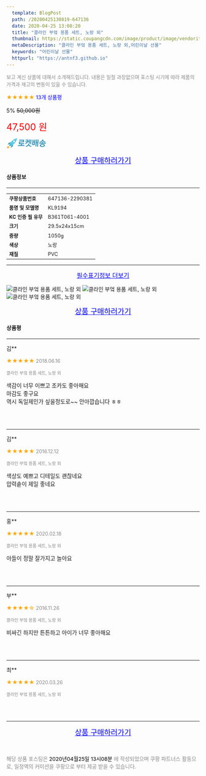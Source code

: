 ```yaml
---
  template: BlogPost
  path: /20200425130819-647136
  date: 2020-04-25 13:08:20
  title: "클라인 부엌 용품 세트, 노랑 외"
  thumbnail: https://static.coupangcdn.com/image/product/image/vendoritem/2015/09/23/3002319783/9fd4cc30-20c9-437a-88ba-d9977a924fa6.jpg
  metaDescription: "클라인 부엌 용품 세트, 노랑 외,어린이날 선물"
  keywords: "어린이날 선물"
  httpurl: "https://antnf3.github.io"
---
```

  
<span style="color: #888;font-size:0.8rem">보고 계신 상품에 대해서 소개해드립니다.
내용은 일절 과장없으며 포스팅 시기에 따라 제품의 가격과 재고의 변동이 있을 수 있습니다.</span>
  
<span style="color: orange;">★★★★★</span> <span style="color: blue;font-size: 0.85rem;">13개 상품평</span>

<span style="font-size: 0.9rem">5%</span> <span style="font-size: 0.9rem">~~50,000원~~</span>

<span style="color: red;font-size: 1.5rem;">47,500 원</span>

![로켓배송](/assets/rocket_logo.png)

<p align="center"><a href="http://me2.do/x4cApKsV" style="font-size: 1.2rem; color: blue;">상품 구매하러가기</a></p>

#### 상품정보

---

|                  |                       |
| ---------------- | --------------------- |
| **<span style="font-size:0.8rem;">쿠팡상품번호</span>** | <span style="font-size:0.8rem;">647136-2290381</span> |
| **<span style="font-size:0.8rem;">품명 및 모델명</span>**    | <span style="font-size:0.8rem;">KL9194</span>        |
| **<span style="font-size:0.8rem;">KC 인증 필 유무</span>**    | <span style="font-size:0.8rem;">B361T061-4001</span>        |
| **<span style="font-size:0.8rem;">크기</span>**    | <span style="font-size:0.8rem;">29.5x24x15cm</span>        |
| **<span style="font-size:0.8rem;">중량</span>**    | <span style="font-size:0.8rem;">1050g</span>        |
| **<span style="font-size:0.8rem;">색상</span>**    | <span style="font-size:0.8rem;">노랑</span>        |
| **<span style="font-size:0.8rem;">재질</span>**    | <span style="font-size:0.8rem;">PVC</span>        |








---

<p align="center"><a href="http://me2.do/x4cApKsV" style="font-size: 1rem; color: blue;">필수표기정보 더보기</a></p>

![클라인 부엌 용품 세트, 노랑 외](http://thumbnail10.coupangcdn.com/thumbnails/remote/q89/image/product/content/vendorItem/2017/11/23/2290381/c1d015a2-dbf2-4bec-9100-6a24818122d0.jpg)
![클라인 부엌 용품 세트, 노랑 외](http://thumbnail7.coupangcdn.com/thumbnails/remote/q89/image/product/content/vendorItem/2015/10/19/2290381/d319eef0-f0e3-491d-9a93-3ec0d00a012e.jpg)
![클라인 부엌 용품 세트, 노랑 외](http://thumbnail8.coupangcdn.com/thumbnails/remote/q89/image/product/content/vendorItem/2015/10/19/2290381/712408cf-24ca-43f4-bca8-0472f4e776b4.jpg)

<p align="center"><a href="http://me2.do/x4cApKsV" style="font-size: 1.2rem; color: blue;">상품 구매하러가기</a></p>

#### 상품평
  
---
  
김**
    
<span style="color: orange;">★★★★★</span> <span style="font-size:0.8rem;color: #888;">2018.06.16</span>
    
<span style="color: #888;font-size:0.7rem">클라인 부엌 용품 세트, 노랑 외</span>
    

    
<span style="font-size: 0.9rem;">색감이 너무 이쁘고 조카도 좋아해요 <br/>마감도 좋구요 <br/>역시 독일제인가 싶을정도로~~ 안아깝습니다 ㅎㅎ</span>
    
<br>
<br>

---
  
김**
    
<span style="color: orange;">★★★★★</span> <span style="font-size:0.8rem;color: #888;">2016.12.12</span>
    
<span style="color: #888;font-size:0.7rem">클라인 부엌 용품 세트, 노랑 외</span>
    

    
<span style="font-size: 0.9rem;">색상도 예쁘고 디테일도 괜찮네요<br/>압력솥이 제일 좋네요</span>
    
<br>
<br>

---
  
홍**
    
<span style="color: orange;">★★★★★</span> <span style="font-size:0.8rem;color: #888;">2020.02.18</span>
    
<span style="color: #888;font-size:0.7rem">클라인 부엌 용품 세트, 노랑 외</span>
    

    
<span style="font-size: 0.9rem;">아들이 정말 잘가지고 놀아요</span>
    
<br>
<br>

---
  
부**
    
<span style="color: orange;">★★★★☆</span> <span style="font-size:0.8rem;color: #888;">2016.11.26</span>
    
<span style="color: #888;font-size:0.7rem">클라인 부엌 용품 세트, 노랑 외</span>
    

    
<span style="font-size: 0.9rem;">비싸긴 하지만 튼튼하고 아이가 너무 좋아해요</span>
    
<br>
<br>

---
  
최**
    
<span style="color: orange;">★★★★★</span> <span style="font-size:0.8rem;color: #888;">2020.03.26</span>
    
<span style="color: #888;font-size:0.7rem">클라인 부엌 용품 세트, 노랑 외</span>
    

    

    
<br>
<br>


  
---
  
<p align="center"><a href="http://me2.do/x4cApKsV" style="font-size: 1.2rem; color: blue;">상품 구매하러가기</a></p>
  
<br>
  
<span style="font-size: 0.85rem; color: #888;">해당 상품 포스팅은 <span style="color: #000;"> 2020년04월25일 13시08분 </span> 에 작성되었으며 쿠팡 파트너스 활동으로, 일정액의 커미션을 쿠팡으로 부터 제공 받을 수 있습니다.</span>